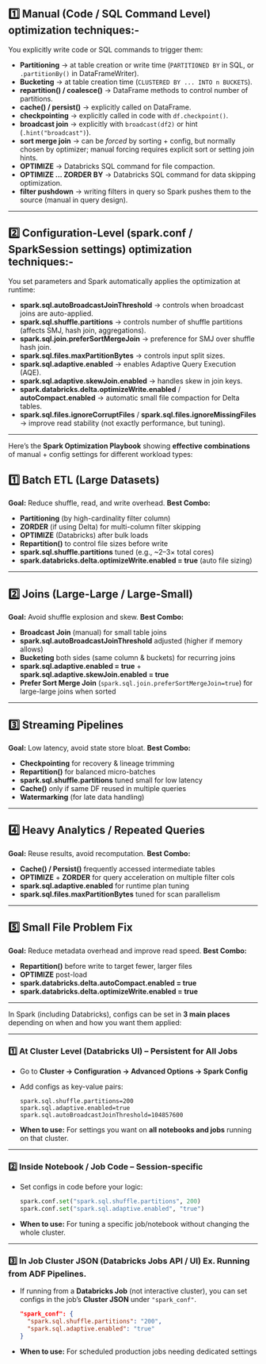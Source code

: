 
## **1️⃣ Manual (Code / SQL Command Level)** optimization techniques:-

You explicitly write code or SQL commands to trigger them:

* **Partitioning** → at table creation or write time (`PARTITIONED BY` in SQL, or `.partitionBy()` in DataFrameWriter).
* **Bucketing** → at table creation time (`CLUSTERED BY ... INTO n BUCKETS`).
* **repartition() / coalesce()** → DataFrame methods to control number of partitions.
* **cache() / persist()** → explicitly called on DataFrame.
* **checkpointing** → explicitly called in code with `df.checkpoint()`.
* **broadcast join** → explicitly with `broadcast(df2)` or hint (`.hint("broadcast")`).
* **sort merge join** → can be *forced* by sorting + config, but normally chosen by optimizer; manual forcing requires explicit sort or setting join hints.
* **OPTIMIZE** → Databricks SQL command for file compaction.
* **OPTIMIZE ... ZORDER BY** → Databricks SQL command for data skipping optimization.
* **filter pushdown** → writing filters in query so Spark pushes them to the source (manual in query design).

---

## **2️⃣ Configuration-Level (spark.conf / SparkSession settings)** optimization techniques:-

You set parameters and Spark automatically applies the optimization at runtime:

* **spark.sql.autoBroadcastJoinThreshold** → controls when broadcast joins are auto-applied.
* **spark.sql.shuffle.partitions** → controls number of shuffle partitions (affects SMJ, hash join, aggregations).
* **spark.sql.join.preferSortMergeJoin** → preference for SMJ over shuffle hash join.
* **spark.sql.files.maxPartitionBytes** → controls input split sizes.
* **spark.sql.adaptive.enabled** → enables Adaptive Query Execution (AQE).
* **spark.sql.adaptive.skewJoin.enabled** → handles skew in join keys.
* **spark.databricks.delta.optimizeWrite.enabled** / **autoCompact.enabled** → automatic small file compaction for Delta tables.
* **spark.sql.files.ignoreCorruptFiles** / **spark.sql.files.ignoreMissingFiles** → improve read stability (not exactly performance, but tuning).

---

Here’s the **Spark Optimization Playbook** showing **effective combinations** of manual + config settings for different workload types:

## **1️⃣ Batch ETL (Large Datasets)**

**Goal:** Reduce shuffle, read, and write overhead.
**Best Combo:**

* **Partitioning** (by high-cardinality filter column)
* **ZORDER** (if using Delta) for multi-column filter skipping
* **OPTIMIZE** (Databricks) after bulk loads
* **Repartition()** to control file sizes before write
* **spark.sql.shuffle.partitions** tuned (e.g., \~2–3× total cores)
* **spark.databricks.delta.optimizeWrite.enabled = true** (auto file sizing)

---

## **2️⃣ Joins (Large-Large / Large-Small)**

**Goal:** Avoid shuffle explosion and skew.
**Best Combo:**

* **Broadcast Join** (manual) for small table joins
* **spark.sql.autoBroadcastJoinThreshold** adjusted (higher if memory allows)
* **Bucketing** both sides (same column & buckets) for recurring joins
* **spark.sql.adaptive.enabled = true** + **spark.sql.adaptive.skewJoin.enabled = true**
* **Prefer Sort Merge Join** (`spark.sql.join.preferSortMergeJoin=true`) for large-large joins when sorted

---

## **3️⃣ Streaming Pipelines**

**Goal:** Low latency, avoid state store bloat.
**Best Combo:**

* **Checkpointing** for recovery & lineage trimming
* **Repartition()** for balanced micro-batches
* **spark.sql.shuffle.partitions** tuned small for low latency
* **Cache()** only if same DF reused in multiple queries
* **Watermarking** (for late data handling)

---

## **4️⃣ Heavy Analytics / Repeated Queries**

**Goal:** Reuse results, avoid recomputation.
**Best Combo:**

* **Cache() / Persist()** frequently accessed intermediate tables
* **OPTIMIZE** + **ZORDER** for query acceleration on multiple filter cols
* **spark.sql.adaptive.enabled** for runtime plan tuning
* **spark.sql.files.maxPartitionBytes** tuned for scan parallelism

---

## **5️⃣ Small File Problem Fix**

**Goal:** Reduce metadata overhead and improve read speed.
**Best Combo:**

* **Repartition()** before write to target fewer, larger files
* **OPTIMIZE** post-load
* **spark.databricks.delta.autoCompact.enabled = true**
* **spark.databricks.delta.optimizeWrite.enabled = true**

---

In Spark (including Databricks), configs can be set in **3 main places** depending on when and how you want them applied:

---

### **1️⃣ At Cluster Level (Databricks UI) – Persistent for All Jobs**

* Go to **Cluster → Configuration → Advanced Options → Spark Config**
* Add configs as key-value pairs:

  ```
  spark.sql.shuffle.partitions=200
  spark.sql.adaptive.enabled=true
  spark.sql.autoBroadcastJoinThreshold=104857600
  ```
* **When to use:** For settings you want on **all notebooks and jobs** running on that cluster.

---

### **2️⃣ Inside Notebook / Job Code – Session-specific**

* Set configs in code before your logic:

  ```python
  spark.conf.set("spark.sql.shuffle.partitions", 200)
  spark.conf.set("spark.sql.adaptive.enabled", "true")
  ```
* **When to use:** For tuning a specific job/notebook without changing the whole cluster.

---

### **3️⃣ In Job Cluster JSON (Databricks Jobs API / UI)** Ex. Running from ADF Pipelines.

* If running from a **Databricks Job** (not interactive cluster), you can set configs in the job’s **Cluster JSON** under `"spark_conf"`.

  ```json
  "spark_conf": {
    "spark.sql.shuffle.partitions": "200",
    "spark.sql.adaptive.enabled": "true"
  }
  ```
* **When to use:** For scheduled production jobs needing dedicated settings




